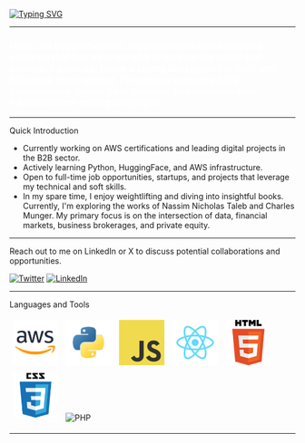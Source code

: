 <a href="https://git.io/typing-svg"><img src="https://readme-typing-svg.demolab.com?font=Ubuntu&weight=600&size=30&duration=2500&pause=800&multiline=true&random=false&width=435&height=80&lines=Think%2C+Build%2C+Sell%2C+Win.;Let's+talk." alt="Typing SVG"/></a>

---

<h3 style="color: white;">Hello, I'm Logan Paschke. I'm passionate about creating software that has a meaningful impact on the world and disrupts industries. I have a strong background in AWS and full-stack development. I'm actively pursuing AWS certifications, building out projects, and continuing my education with coding languages.</h3>

---

Quick Introduction 

* Currently working on AWS certifications and leading digital projects in the B2B sector.
* Actively learning Python, HuggingFace, and AWS infrastructure.
* Open to full-time job opportunities, startups, and projects that leverage my technical and soft skills.
* In my spare time, I enjoy weightlifting and diving into insightful books. Currently, I'm exploring the works of Nassim Nicholas Taleb and Charles Munger. My primary focus is on the intersection of data, financial markets, business brokerages, and private equity.

---

Reach out to me on LinkedIn or X to discuss potential collaborations and opportunities.


<div style="display: inline-block; text-decoration: none;">
  <a href="https://twitter.com/loganpaschke">
    <img src="https://img.shields.io/badge/x-%23000000?style=for-the-badge&logo=x&logoColor=white" alt="Twitter">
  </a>
</div>
<div style="display: inline-block; text-decoration: none;">
  <a href="https://www.linkedin.com/in/loganpaschke">
    <img src="https://img.shields.io/badge/linkedin-%230A66C2?style=for-the-badge&logo=LinkedIn&logoColor=white" alt="LinkedIn">
  </a>
</div>

---

Languages and Tools

<div align="left">
  <img alt="AWS" width="80px" src="https://raw.githubusercontent.com/github/explore/fbceb94436312b6dacde68d122a5b9c7d11f9524/topics/aws/aws.png" style="padding: 5px;">
  <img alt="Python" width="80px" src="https://raw.githubusercontent.com/github/explore/80688e429a7d4ef2fca1e82350fe8e3517d3494d/topics/python/python.png" style="padding: 5px;">
  <img alt="Javascript" width="80px" src="https://raw.githubusercontent.com/github/explore/80688e429a7d4ef2fca1e82350fe8e3517d3494d/topics/javascript/javascript.png" style="padding: 5px;">
  <img alt="React" width="80px" src="https://raw.githubusercontent.com/github/explore/80688e429a7d4ef2fca1e82350fe8e3517d3494d/topics/react/react.png" style="padding: 5px;">
  <img alt="HTML" width="80px" src="https://raw.githubusercontent.com/github/explore/80688e429a7d4ef2fca1e82350fe8e3517d3494d/topics/html/html.png" style="padding: 5px;">
  <img alt="CSS" width="80px" src="https://raw.githubusercontent.com/github/explore/80688e429a7d4ef2fca1e82350fe8e3517d3494d/topics/css/css.png" style="padding: 5px;">
  <img alt="PHP" width="80px" src="https://simpleicons.org/icons/php.svg" style="padding: 5px;">
</div>

---


<!--
[![HussarTech's GitHub stats](https://github-readme-stats.vercel.app/api?username=HussarTech)](https://github.com/HussarTech/github-readme-stats)
-->
